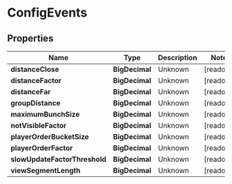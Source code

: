 

# ConfigEvents


## Properties

Name | Type | Description | Notes
------------ | ------------- | ------------- | -------------
**distanceClose** | **BigDecimal** | Unknown |  [readonly]
**distanceFactor** | **BigDecimal** | Unknown |  [readonly]
**distanceFar** | **BigDecimal** | Unknown |  [readonly]
**groupDistance** | **BigDecimal** | Unknown |  [readonly]
**maximumBunchSize** | **BigDecimal** | Unknown |  [readonly]
**notVisibleFactor** | **BigDecimal** | Unknown |  [readonly]
**playerOrderBucketSize** | **BigDecimal** | Unknown |  [readonly]
**playerOrderFactor** | **BigDecimal** | Unknown |  [readonly]
**slowUpdateFactorThreshold** | **BigDecimal** | Unknown |  [readonly]
**viewSegmentLength** | **BigDecimal** | Unknown |  [readonly]



